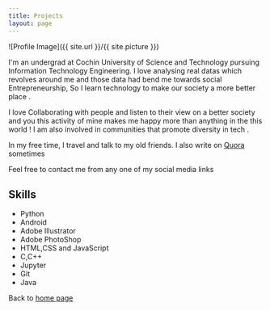 ```yaml
---
title: Projects
layout: page
---
```

![Profile Image]({{ site.url }}/{{ site.picture }})

<p>I'm an undergrad at Cochin University of Science and Technology pursuing Information Technology Engineering. I love analysing real datas which revolves around me and those data had bend me towards social Entrepreneurship, So I learn technology to make our society a more better place . </p>
<p>I love Collaborating with people and listen to their view on a better society and you this activity of mine makes me happy more than anything in the this world ! I am also involved in communities that promote diversity in tech  .</p>
<p> In my free time, I travel and talk to my old friends. I also write on <a href="https://www.quora.com/profile/Vishal-Arya-41">Quora</a> sometimes</p>
<p> Feel free to contact me from any one of my social media links </p> 

<h2>Skills</h2>

<ul class="skill-list">
	<li>Python</li>
 	<li>Android</li>
        <li>Adobe Illustrator</li>
        <li>Adobe PhotoShop</li>
	<li>HTML,CSS and JavaScript</li>
	<li>C,C++</li>
	<li>Jupyter</li>
	<li>Git</li>
	<li>Java</li>
</ul>

<p> Back to <a href="https://myfj.github.io//">home page</a>
